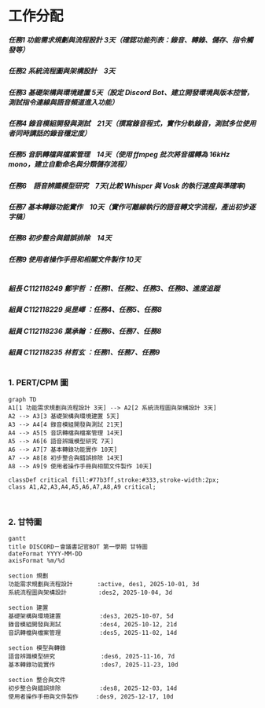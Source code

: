 # 工作分配

#####  任務1 功能需求規劃與流程設計 3天（確認功能列表：錄音、轉錄、儲存、指令觸發等）
#####  任務2 系統流程圖與架構設計　3天
#####  任務3 基礎架構與環境建置 5天（設定 Discord Bot、建立開發環境與版本控管，測試指令連線與語音頻道進入功能）
#####  任務4 錄音模組開發與測試　21天（撰寫錄音程式，實作分軌錄音，測試多位使用者同時講話的錄音穩定度）
#####  任務5 音訊轉檔與檔案管理　14天（使用 ffmpeg 批次將音檔轉為 16kHz mono，建立自動命名與分類儲存流程）
#####  任務6　語音辨識模型研究　7天(比較 Whisper 與 Vosk 的執行速度與準確率)
#####  任務7 基本轉錄功能實作　10天（實作可離線執行的語音轉文字流程，產出初步逐字稿）
#####  任務8 初步整合與錯誤排除　14天
#####  任務9 使用者操作手冊和相關文件製作 10天
#  
#  
#  
#  
#  
#  
##### 組長 C112118249 鄭宇哲 ：任務1、任務2、任務3、任務8、進度追蹤
##### 組員 C112118229 吳昰嶧 ：任務4、任務5、任務8
##### 組員 C112118236 葉承翰 ：任務6、任務7、任務8
##### 組員 C112118235 林哲玄 ：任務1、任務7、任務9
#
#
#
#
#
### 1. PERT/CPM 圖
```mermaid
graph TD
A1[1 功能需求規劃與流程設計 3天] --> A2[2 系統流程圖與架構設計 3天]
A2 --> A3[3 基礎架構與環境建置 5天]
A3 --> A4[4 錄音模組開發與測試 21天]
A4 --> A5[5 音訊轉檔與檔案管理 14天]
A5 --> A6[6 語音辨識模型研究 7天]
A6 --> A7[7 基本轉錄功能實作 10天]
A7 --> A8[8 初步整合與錯誤排除 14天]
A8 --> A9[9 使用者操作手冊與相關文件製作 10天]

classDef critical fill:#77b3ff,stroke:#333,stroke-width:2px;
class A1,A2,A3,A4,A5,A6,A7,A8,A9 critical;



```
### 2. 甘特圖
```mermaid
gantt
title DISCORD－會議書記官BOT 第一學期 甘特圖
dateFormat YYYY-MM-DD
axisFormat %m/%d

section 規劃
功能需求規劃與流程設計       :active, des1, 2025-10-01, 3d
系統流程圖與架構設計         :des2, 2025-10-04, 3d

section 建置
基礎架構與環境建置           :des3, 2025-10-07, 5d
錄音模組開發與測試           :des4, 2025-10-12, 21d
音訊轉檔與檔案管理           :des5, 2025-11-02, 14d

section 模型與轉錄
語音辨識模型研究             :des6, 2025-11-16, 7d
基本轉錄功能實作             :des7, 2025-11-23, 10d

section 整合與文件
初步整合與錯誤排除           :des8, 2025-12-03, 14d
使用者操作手冊與文件製作     :des9, 2025-12-17, 10d




``` 
